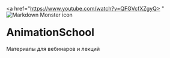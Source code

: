 <a href="https://www.youtube.com/watch?v=QFGVcfXZgyQ> 
         "<img src="https://github.com/volodinroman/AnimationSchool/blob/master/webinar_2018Oct7/res/banner.jpg"
     alt="Markdown Monster icon"
     style="float: left; margin-right: 10px;" />
     </a>

# AnimationSchool 

Материалы для вебинаров и лекций


